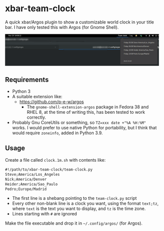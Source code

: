 # xbar-team-clock

A quick xbar/Argos plugin to show a customizable world clock in your title bar.
I have only tested this with Argos (for Gnome Shell).

![Screenshot using Argos on Gnome Shell](argos_screenshot.png)

## Requirements

* Python 3
* A suitable extension like:
  * https://github.com/p-e-w/argos
    * The `gnome-shell-extension-argos` package in Fedora 38 and RHEL 8, at the time of writing this, has been tested to work correctly.
* Probably Gnu CoreUtils or something, so `TZ=xxx date +"%A %H:%M"` works. I would prefer to use native Python for portability, but I think that would require `zoneinfo`, added in Python 3.9.

## Usage

Create a file called `clock.1m.sh` with contents like: 
 
```
#!/path/to/xbar-team-clock/team-clock.py
Steve;America/Los_Angeles
Nick;America/Denver
Heider;America/Sao_Paulo
Pedro;Europe/Madrid
```

* The first line is a shebang pointing to the `team-clock.py` script
* Every other non-blank line is a clock you want, using the format `text;tz`, where `text` is the text you want to display, and `tz` is the time zone.
* Lines starting with `#` are ignored

Make the file executable and drop it in `~/.config/argos/` (for Argos).
